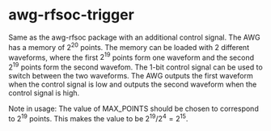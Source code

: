 # awg-rfsoc-trigger
Same as the awg-rfsoc package with an additional control signal.
The AWG has a memory of $2^{20}$ points. 
The memory can be loaded with 2 different waveforms, where the first $2^{19}$ points form one waveform and the second $2^{19}$ points form the second wavefom.
The 1-bit control signal can be used to switch between the two waveforms. The AWG outputs the first waveform when the control signal is low and outputs the second waveform when the control signal is high.

Note in usage:
The value of MAX_POINTS should be chosen to correspond to $2^{19}$ points. This makes the value to be $2^{19}/2^4 = 2^{15}$.
